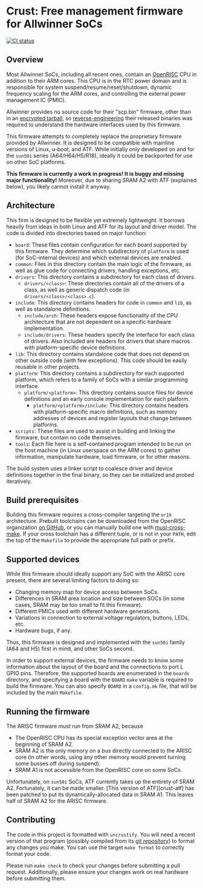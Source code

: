 # Crust: Free management firmware for Allwinner SoCs

[![CI status](https://travis-ci.org/crust-firmware/crust.svg?branch=master)][t]

[t]: https://travis-ci.org/crust-firmware/crust

## Overview

Most Allwinner SoCs, including all recent ones, contain an [OpenRISC][or1k] CPU
in addition to their ARM cores. This CPU is in the RTC power domain and is
responsible for system suspend/resume/reset/shutdown, dynamic frequency scaling
for the ARM cores, and controlling the external power management IC (PMIC).

Allwinner provides no source code for their "scp.bin" firmware, other than in
an [encrypted tarball][tar.aes], so [reverse-engineering][sunxi-blobs] their
released binaries was required to understand the hardware interfaces used by
this firmware.

This firmware attempts to completely replace the proprietary firmware provided
by Allwinner. It is designed to be compatible with mainline versions of Linux,
u-boot, and ATF. While initially only developed on and for the `sun50i` series
(A64/H64/H5/R18), ideally it could be backported for use on other SoC
platforms.

**This firmware is currently a work in progress! It is buggy and missing major
functionality!** Moreover, due to sharing SRAM A2 with ATF (explained below),
you likely cannot install it anyway.

[or1k]: http://openrisc.io/
[sunxi-blobs]: https://github.com/smaeul/sunxi-blobs
[tar.aes]: https://github.com/tinalinux/linux-3.10/tree/r18-v0.9/drivers/arisc

## Architecture

This firm is designed to be flexible yet extremely lightweight. It borrows
heavily from ideas in both Linux and ATF for its layout and driver model. The
code is divided into directories based on major function:

- `board`: These files contain configuration for each board supported by this
  firmware. They determine which subdirectory of `platform` is used (for
  SoC-internal devices) and which external devices are enabled.
- `common`: Files in this directory contain the main logic of the firmware, as
  well as glue code for connecting drivers, handling exceptions, etc.
- `drivers`: This directory contains a subdirectory for each class of drivers.
  - `drivers/<class>`: These directories contain all of the drivers of a class,
    as well as generic dispatch code (in `drivers/<class>/<class>.c`).
- `include`: This directory contains headers for code in `common` and `lib`, as
  well as standalone definitions.
  - `include/arch`: These headers expose functionality of the CPU architecture
    that are not dependent on a specific hardware implementation.
  - `include/drivers`: These headers specify the interface for each class of
    drivers. Also included are headers for drivers that share macros with
    platform-specific device definitions.
- `lib`: This directory contains standalone code that does not depend on other
  outside code (with few exceptions). This code should be easily reusable in
  other projects.
- `platform`: This directory contains a subdirectory for each supported
  platform, which refers to a family of SoCs with a similar programming
  interface.
  - `platform/<platform>`: This directory contains source files for device
    definitions and an early console implementation for each platform.
    - `platform/<platform>/include`: This directory contains headers with
      platform-specific macro definitions, such as memory addresses of devices
      and register layouts that change between platforms.
- `scripts`: These files are used to assist in building and linking the
  firmware, but contain no code themselves.
- `tools`: Each file here is a self-contained program intended to be run on the
  host machine (in Linux userspace on the ARM cores) to gather information,
  manipulate hardware, load firmware, or for other reasons.

The build system uses a linker script to coalesce driver and device definitions
together in the final binary, so they can be initialized and probed
iteratively.

## Build prerequisites

Building this firmware requires a cross-compiler targeting the `or1k`
architecture. Prebuilt toolchains can be downloaded from the OpenRISC
organization [on GitHub][or1k-toolchains], or you can manually build one with
[musl-cross-make][musl-cross-make]. If your cross toolchain has a different
tuple, or is not in your `PATH`, edit the top of the `Makefile` to provide
the appropriate full path or prefix.

[musl-cross-make]: https://github.com/smaeul/musl-cross-make
[or1k-toolchains]: https://github.com/openrisc/or1k-gcc/releases

## Supported devices

While this firmware should ideally support any SoC with the ARISC core present,
there are several limiting factors to doing so:
- Changing memory map for device access between SoCs.
- Differences in SRAM area location and size between SOCs (in some cases, SRAM
  may be too small to fit this firmware).
- Different PMICs used with different hardware generations.
- Variations in connection to external voltage regulators, buttons, LEDs, etc.
- Hardware bugs, if any.

Thus, this firmware is designed and implemented with the `sun50i` family (A64
and H5) first in mind, and other SoCs second.

In order to support external devices, the firmware needs to know some
information about the layout of the board and the connections to port L GPIO
pins. Therefore, the supported boards are enumerated in the `boards` directory,
and specifying a board with the `BOARD` `make` variable is required to build
the firmware. You can also specify `BOARD` in a `config.mk` file, that will be
included by the main `Makefile`.

## Running the firmware

The ARISC firmware *must* run from SRAM A2, because
- The OpenRISC CPU has its special exception vector area at the beginning of
  SRAM A2.
- SRAM A2 is the only memory on a bus directly connected to the ARISC core (in
  other words, using any other memory would prevent turning some busses off
  during suspend).
- SRAM A1 is not accessible from the OpenRISC core on some SoCs.

Unfortunately, on `sun50i` SoCs, ATF currently takes up the entirety of SRAM
A2. Fortunately, it can be made smaller. [This version of ATF][crust-atf] has
been patched to put its dynamically-allocated data in SRAM A1. This leaves half
of SRAM A2 for the ARISC firmware.

## Contributing

The code in this project is formatted with `uncrustify`. You will need a recent
version of that program (possibly compiled from its [git repository][ucgit]) to
format any changes you make. You can use the target `make format` to correctly
format your code.

Please run `make check` to check your changes before submitting a pull request.
Additionally, please ensure your changes work on real hardware before
submitting them.

[ucgit]: https://github.com/uncrustify/uncrustify
